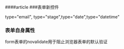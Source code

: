 ####article
###表单新控件

type="email",
type="stage",type="date",type="datetime"
### 表单自身属性
form表单的novalidate用于阻止浏览器表单的默认验证
